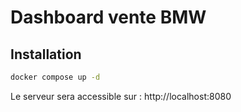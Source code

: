 # Dashboard vente BMW

## Installation
```bash
docker compose up -d
```

Le serveur sera accessible sur : http://localhost:8080